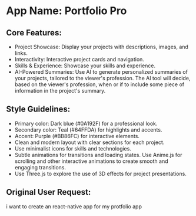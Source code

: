 # **App Name**: Portfolio Pro

## Core Features:

- Project Showcase: Display your projects with descriptions, images, and links.
- Interactivity: Interactive project cards and navigation.
- Skills & Experience: Showcase your skills and experience.
- AI-Powered Summaries: Use AI to generate personalized summaries of your projects, tailored to the viewer's profession. The AI tool will decide, based on the viewer's profession, when or if to include some piece of information in the project's summary.

## Style Guidelines:

- Primary color: Dark blue (#0A192F) for a professional look.
- Secondary color: Teal (#64FFDA) for highlights and accents.
- Accent: Purple (#BB86FC) for interactive elements.
- Clean and modern layout with clear sections for each project.
- Use minimalist icons for skills and technologies.
- Subtle animations for transitions and loading states. Use Anime.js for scrolling and other interactive animations to create smooth and engaging transitions.
- Use Three.js to explore the use of 3D effects for project presentations.

## Original User Request:
i want to create an react-native app for my protfolio app
  